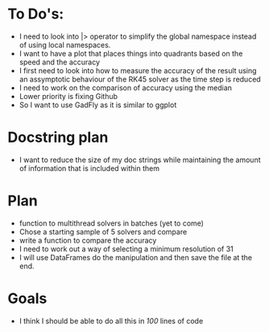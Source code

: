# To Do's:
 - I need to look into |> operator to simplify the global namespace 
instead of using local namespaces.
 - I want to have a plot that places things into quadrants based on 
 the speed and the accuracy 
 - I first need to look into how to measure the accuracy of the result
 using an assymptotic behaviour of the RK45 solver as the time step is
 reduced 
 - I need to work on the comparison of accuracy using the median 
 - Lower priority is fixing Github 
 - So I want to use GadFly as it is similar to ggplot

# Docstring plan
 - I want to reduce the size of my doc strings while maintaining the 
 amount of information that is included within them

# Plan
 - function to multithread solvers in batches (yet to come)
 - Chose a starting sample of 5 solvers and compare 
 - write a function to compare the accuracy 
 - I need to work out a way of selecting a minimum resolution of 31
 - I will use DataFrames do the manipulation and then save the file
 at the end.

# Goals
 - I think I should be able to do all this in _100_ lines of code




